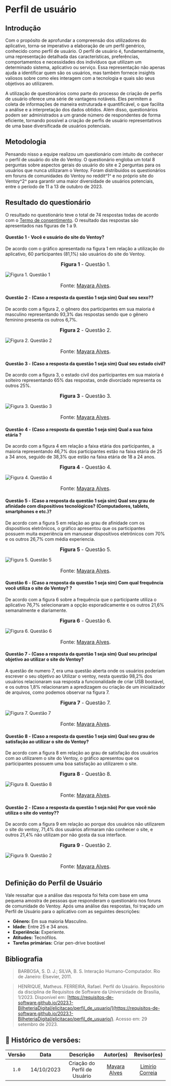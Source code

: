 # Perfil de usuário 

## Introdução 
Com o propósito de aprofundar a compreensão dos utilizadores do aplicativo, torna-se imperativo a elaboração de um perfil genérico, conhecido como perfil de usuário. 
O perfil de usuário é, fundamentalmente, uma representação detalhada das características, preferências, comportamentos e necessidades dos indivíduos que utilizam um determinado sistema, aplicativo ou serviço.
Essa representação não apenas ajuda a identificar quem são os usuários, mas também fornece insights valiosos sobre como eles interagem com a tecnologia e quais são seus objetivos ao utilizarem.

A utilização de questionários como parte do processo de criação de perfis de usuário oferece uma série de vantagens notáveis. Eles permitem a coleta de informações de maneira 
estruturada e quantificável, o que facilita a análise e a interpretação dos dados obtidos. Além disso, questionários podem ser administrados a um grande número de respondentes
de forma eficiente, tornando possível a criação de perfis de usuário representativos de uma base diversificada de usuários potenciais. 

## Metodologia 
Pensando nisso a equipe realizou um questionário com intuito de conhecer o perfil de usuário do site do Ventoy. O questionário engloba um total 8 perguntas sobre aspectos gerais do 
usuário do site e 2 perguntas para os usuários que nunca utilizaram o Ventoy. Foram distribuidos os questionários em foruns de comunidades do Ventoy no reddit^1^ e no próprio site do Ventoy^2^ para garantir uma maior diversidade de usuários potenciais, entre o período de 11 a 13 de outubro de 2023. 

## Resultado do questionário 
O resultado no questionário teve o total de 74 respostas todas de acordo com o [Termo de consentimento](termoConsertimento.pdf). O resultado das respostas são apresentados nas figuras de 1 a 9.

#### Questão 1 - Você e usuário do site do Ventoy?
De acordo com o gráfico apresentado na figura 1 em relação a utilização do aplicativo, 60 participantes (81,1%) são usuários do site do Ventoy.


<font size="3"><p style="text-align: center">**Figura 1** - Questão 1.</p></font>
![Figura 1. Questão 1](../assets/Grafico-1.PNG)
<font size="3"><p style="text-align: center">Fonte: [Mayara Alves](https://github.com/Mayara-tech).</p></font>

#### Questão 2 - (Caso a resposta da questão 1 seja sim) Qual seu sexo??
De acordo com a figura 2, o gênero dos participantes em sua maioria é masculino representando 93,3% das respostas sendo que o gênero feminino presenta os outros 6,7%.


<font size="3"><p style="text-align: center">**Figura 2** - Questão 2.</p></font>
![Figura 2. Questão 2](../assets/Grafico-2.PNG)
<font size="3"><p style="text-align: center">Fonte: [Mayara Alves](https://github.com/Mayara-tech).</p></font>

#### Questão 3 - (Caso a resposta da questão 1 seja sim) Qual seu estado civil?
De acordo com a figura 3, o estado civil dos participantes em sua maioria é solteiro representando 65% das respostas, onde divorciado representa os outros 25%.


<font size="3"><p style="text-align: center">**Figura 3** - Questão 3.</p></font>
![Figura 3. Questão 3](../assets/Grafico-3.PNG)
<font size="3"><p style="text-align: center">Fonte: [Mayara Alves](https://github.com/Mayara-tech).</p></font>

#### Questão 4 - (Caso a resposta da questão 1 seja sim) Qual a sua faixa etária ?
De acordo com a figura 4 em relação a faixa etária dos participantes, a maioria representando 46,7% dos participantes estão na faixa etária de 25 a 34 anos, seguido de 38,3% que estão na faixa etária de 18 a 24 anos.

<font size="3"><p style="text-align: center">**Figura 4** - Questão 4.</p></font>
![Figura 4. Questão 4](../assets/Grafico-4.PNG)
<font size="3"><p style="text-align: center">Fonte: [Mayara Alves](https://github.com/Mayara-tech).</p></font>

#### Questão 5 - (Caso a resposta da questão 1 seja sim) Qual seu grau de afinidade com dispositivos tecnológicos? (Computadores, tablets, smartphones e etc.)?
De acordo com a figura 5 em relação ao grau de afinidade com os dispositivos eletrônicos, o gráfico apresentou que os participantes possuem muita experiência em manusear dispositivos eletrônicos com 70% e os outros 26,7% com média experiencia.

<font size="3"><p style="text-align: center">**Figura 5** - Questão 5.</p></font>
![Figura 5. Questão 5](../assets/Grafico-5.PNG)
<font size="3"><p style="text-align: center">Fonte: [Mayara Alves](https://github.com/Mayara-tech).</p></font>

#### Questão 6 - (Caso a resposta da questão 1 seja sim) Com qual frequência você utiliza o site do Ventoy? ?
De acordo com a figura 6 sobre a frequência que o participante utiliza o aplicativo 76,7% selecionaram a opção esporadicamente e os outros 21,6% semanalmente e diariamente.

<font size="3"><p style="text-align: center">**Figura 6** - Questão 6.</p></font>
![Figura 6. Questão 6](../assets/Grafico-6.PNG)
<font size="3"><p style="text-align: center">Fonte: [Mayara Alves](https://github.com/Mayara-tech).</p></font>

#### Questão 7 - (Caso a resposta da questão 1 seja sim) Qual seu principal objetivo ao utilizar o site do Ventoy?
A questão de numero 7, era uma questão aberta onde os usuários poderiam escrever o seu objetivo ao Utilizar o ventoy, nesta questão 98,2% dos usuários relacionaram sua resposta a funcionalidade de criar USB bootável, e os outros 1,8% relacionaram a apredizagem ou criação de um inicializador de arquivos, como podemos observar na figura 7.

<font size="3"><p style="text-align: center">**Figura 7** - Questão 7.</p></font>
![Figura 7. Questão 7](../assets/Grafico-7.PNG)
<font size="3"><p style="text-align: center">Fonte: [Mayara Alves](https://github.com/Mayara-tech).</p></font>

#### Questão 8 - (Caso a resposta da questão 1 seja sim) Qual seu grau de satisfação ao utilizar o site do Ventoy?
De acordo com a figura 8 em relação ao grau de satisfação dos usuários com ao utilizarem o site do Ventoy, o gráfico apresentou que os participantes possuem uma boa satisfação ao utilizarem o site. 

<font size="3"><p style="text-align: center">**Figura 8** - Questão 8.</p></font>
![Figura 8. Questão 8](../assets/Grafico-8.PNG)
<font size="3"><p style="text-align: center">Fonte: [Mayara Alves](https://github.com/Mayara-tech).</p></font>

#### Questão 2 - (Caso a resposta da questão 1 seja não) Por que você não utiliza o site do ventoy??
De acordo com a figura 9 em relação ao porque dos usuários não utilizarem o site do ventoy, 71,4% dos usuários afirmaram não conhecer o site, e outros 21,4% não utilizam por não gosta da sua interface.

<font size="3"><p style="text-align: center">**Figura 9** - Questão 2.</p></font>
![Figura 9. Questão 2](../assets/Grafico-9.PNG)
<font size="3"><p style="text-align: center">Fonte: [Mayara Alves](https://github.com/Mayara-tech).</p></font>

## Definição do Perfil de Usuário

Vale ressaltar que a análise das resposta foi feita com base em uma pequena amostra de pessoas que responderam o questionário nos foruns de comunidade do Ventoy.
Após uma análise das respostas, foi traçado um Perfil de Usuário para o aplicativo com as seguintes descrições:

- **Gênero:** Em sua maioria Masculino.
- **Idade:** Entre 25 e 34 anos.
- **Experiência:** Experiente.
- **Atitudes:** Tecnófilos.
- **Tarefas primárias:** Criar pen-drive bootável


## Bibliografia
> BARBOSA, S. D. J.; SILVA, B. S. Interação Humano-Computador. Rio de Janeiro: Elsevier, 2011.

> HENRIQUE, Matheus. FERREIRA, Rafael. Perfil do Usuário. Repositório da disciplina de Requisitos de Software da Universidade de Brasília, 1/2023. Disponível em: [https://requisitos-de-software.github.io/2023.1-BilheteriaDigital/elicitacao/perfil_de_usuario/](https://requisitos-de-software.github.io/2023.1-BilheteriaDigital/elicitacao/perfil_de_usuario/). Acesso em: 29 setembro de 2023.

## 📑 Histórico de versões:

 Versão  |    Data    |                        Descrição                        |                                             Autor(es)                                             |                  Revisor(es)                   
 :-----: | :--------: | :-----------------------------------------------------: | :-----------------------------------------------------------------------------------------------: | :--------------------------------------------: 
  `1.0`  | 14/10/2023 |            Criação do Perfil de Usuário           | [Mayara Alves](https://github.com/Mayara-tech) | [Limirio Correia](https://github.com/LimirioGuimaraes)
  
  
